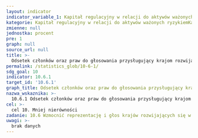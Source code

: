 ```yaml
---
layout: indicator
indicator_variable_1: Kapitał regulacyjny w relacji do aktywów ważonych ryzykiem (wymogi kapitałowe),Otwarta pozycja walutowa netto w relacji do kapitału,Kapitał regulacyjny Tier I w relacji do aktywów ważonych ryzykiem (wymogi kapitałowe),Kredyty zagrożone pomniejszone o odpisy w relacji do kapitału,Kredyty zagrożone w relacji do kredytów brutto ogółem,Koncentracja sektorowa kredytów do kredytów ogółem rezydenci,Wskaźnik zwrotu z aktywów (ROA),Stopa zwrotu z kapitału własnego (ROE),Wynik odsetkowy netto w relacji do wyniku działalności bankowej,Koszty pozaodsetkowe w relacji do wyniku działalności bankowej,Aktywa płynne w relacji do aktywów ogółem,Aktywa płynne w relacji do zobowiązań krótkoterminowych
kategorie: Kapitał regulacyjny w relacji do aktywów ważonych ryzykiemKapitał regulacyjny Tier 1 w relacji do aktywów ważonych ryzykiemWskaźnik pokrycia rezerwami kredytów zagrożonych netto w realcji do kapitałuKredyty zagrożone w relacji do kredytów brutto ogółemKoncentracja sektorowa kredytów do kredytów ogółemWskaźnik rentowności aktywów ROAWskaźnik rentowności kapitału własnego ROEMarża odsetkowa w relacji do wyników bruttoWydatki pozaodsetkowe w relacji do wyników bruttoAktywa płynne w relacji do aktywów ogółemAktywa płynne w relacji do zobowiązań krótkoterminowychOtwarte pozycje walutowe netto w relacji do kapitału
zmienne: null
jednostka: procent
pre: 1
graph: null
source_url: null
title: >-
  Odsetek członków oraz praw do głosowania przysługujący krajom rozwijającym się w organizacjach międzynarodowych
permalink: /statistics_glob/10-6-1/
sdg_goal: 10
indicator: 10.6.1
target_id: '10.6.1'
graph_title: Odsetek członków oraz praw do głosowania przysługujący krajom rozwijającym się w organizacjach międzynarodowych
nazwa_wskaznika: >-
  10.6.1 Odsetek członków oraz praw do głosowania przysługujący krajom rozwijającym się w organizacjach międzynarodowych
cel: >-
  cel 10. Mniej nierówności
zadanie: 10.6 Wzmocnić reprezentację i głos krajów rozwijających się w procesie decyzyjnym w międzynarodowych instytucjach gospodarczych i finansowych, by budować bardziej skuteczne, wiarygodne, odpowiedzialne i praworządne instytucje
uwagi: >-
  brak danych
---
```

